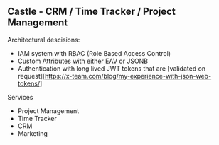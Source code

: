 ## Castle - CRM / Time Tracker / Project Management

Architectural descisions:

- IAM system with RBAC (Role Based Access Control)
- Custom Attributes with either EAV or JSONB
- Authentication with long lived JWT tokens that are [validated on request][https://x-team.com/blog/my-experience-with-json-web-tokens/]


Services
- Project Management
- Time Tracker
- CRM
- Marketing


